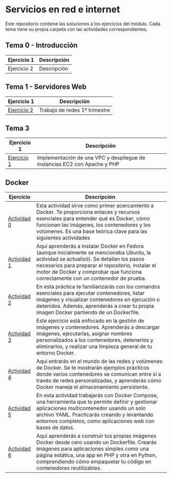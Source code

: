 # Servicios en red e internet

Este repositorio contiene las soluciones a los ejercicios del módulo. Cada tema tiene su propia carpeta con las actividades correspondientes.

## Tema 0 - Introducción

| Ejercicio 1 | Descripción  |
|-------------|--------------|
| Ejercicio 2 | Descripción  |

## Tema 1 - Servidores Web

| Ejercicio 1 | Descripción  |
|-------------|--------------|
| [Ejercicio 2](Tema1/Práctica2.MD)| Trabajo de redes 1º trimestre |

## Tema 3

| Ejercicio 1 | Descripción  |
|-------------|--------------|
| [Ejercicio 1](Tema3/Readme.MD) | Implementación de una VPC y despliegue de instancias EC2 con Apache y PHP |

## Docker

| Ejercicio | Descripción  |
|-------------|--------------|
| [Actividad 0](Docker/Actividad0.MD) | Esta actividad sirve como primer acercamiento a Docker. Te proporciona enlaces y recursos esenciales para entender qué es Docker, cómo funcionan las imágenes, los contenedores y los volúmenes. Es una base teórica clave para las siguientes actividades |
| [Actividad 1](Docker/Actividad1.MD) | Aquí aprenderás a instalar Docker en Fedora (aunque inicialmente se mencionaba Ubuntu, la actividad se actualizó). Se detallan los pasos necesarios para preparar el repositorio, instalar el motor de Docker y comprobar que funciona correctamente con un contenedor de prueba. |
| [Actividad 2](Docker/Actividad2.MD) | En esta práctica te familiarizarás con los comandos esenciales para ejecutar contenedores, listar imágenes y visualizar contenedores en ejecución o detenidos. Además, aprenderás a crear tu propia imagen Docker partiendo de un Dockerfile. |
| [Actividad 3](Docker/Actividad3.MD) | Este ejercicio está enfocado en la gestión de imágenes y contenedores. Aprenderás a descargar imágenes, ejecutarlas, asignar nombres personalizados a los contenedores, detenerlos y eliminarlos, y realizar una limpieza general de tu entorno Docker. |
| [Actividad 4](Docker/Actividad4.MD) | Aquí entrarás en el mundo de las redes y volúmenes de Docker. Se te mostrarán ejemplos prácticos donde varios contenedores se comunican entre sí a través de redes personalizadas, y aprenderás cómo Docker maneja el almacenamiento persistente. |
| [Actividad 5](Docker/Actividad5.MD) | En esta actividad trabajarás con Docker Compose, una herramienta que te permite definir y gestionar aplicaciones multicontenedor usando un solo archivo YAML. Practicarás creando y levantando entornos completos, como aplicaciones web con bases de datos. |
| [Actividad 6](Docker/Actividad6.MD) | Aquí aprenderás a construir tus propias imágenes Docker desde cero usando un Dockerfile. Crearás imágenes para aplicaciones simples como una página estática, una app en PHP y otra en Python, comprendiendo cómo empaquetar tu código en contenedores reutilizables. |
